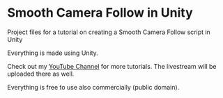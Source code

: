 # Smooth Camera Follow in Unity
Project files for a tutorial on creating a Smooth Camera Follow script in Unity

Everything is made using Unity.

Check out my [YouTube Channel](http://youtube.com/brackeys) for more tutorials. The livestream will be uploaded there as well.

Everything is free to use also commercially (public domain).